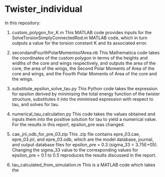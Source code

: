 # Twister_individual

In this repository:

1. custom_polygon_for_K.m
This MATLAB code provides inputs for the SolveTorsionSimplyConnectedRod.m MATLAB code, which in turn outputs a value for the torsion constant K and its associated error.

2. secondandFourthPolarMomentsofArea.nb
This Mathematica code takes the coordinates of the custom polygon in terms of the heights and widths of the core and wings respectively, and outputs the area of the core, the area of the wings, the Second Polar Moments of Area of the core and wings, and the Fourth Polar Moments of Area of the core and the wings.

3. substitute_epsilon_solve_tau.py
This Python code takes the expression for epsilon derived by minimising the total energy function of the twister structure, substitutes it into the minimised expression with respect to tau, and solves for tau.

4. numerical_tau_calculation.py
This code takes the values obtained and inputs them into the positive solution for tau to yield a numerical value. For the results in this report, epsilon_pre was changed.

5. cae_jnl_odb_for_pre_03.zip
This .zip file contains epre_03.cae, epre_03.jnl, and epre_03.odb, which are the model database, journal, and output database files for epsilon_pre = 0.3 (sigma_33 = 3.75E+05). Changing the sigma_33 value to the corresponding values for epsilon_pre = 0.1 to 0.5 reproduces the results discussed in the report.

7. tau_calculated_from_simulation.m
This is a MATLAB code which takes the 
